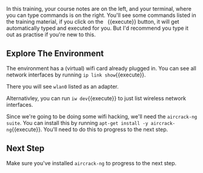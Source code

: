In this training, your course notes are on the left, and your terminal, where you can type commands is on the right. You'll see some commands listed in the training material, if you click on the ` `{{execute}} button, it will get automatically typed and executed for you. But I'd recommend you type it out as practise if you're new to this.

## Explore The Environment

The environment has a (virtual) wifi card already plugged in. You can see all network interfaces by running `ip link show`{{execute}}.

There you will see `wlan0` listed as an adapter.

Alternativley, you can run `iw dev`{{execute}} to just list wireless network interfaces.

Since we're going to be doing some wifi hacking, we'll need the `aircrack-ng suite`. You can install this by running `apt-get install -y aircrack-ng`{{execute}}. You'll need to do this to progress to the next step.

## Next Step

Make sure you've installed `aircrack-ng` to progress to the next step.
